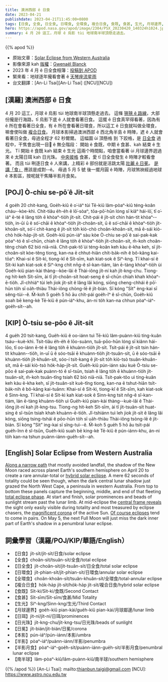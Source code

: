 ```yaml
---
title: 澳洲西部 ê 日食
date: 2023-04-21
publishdate: 2023-04-21T11:45:00+0800
tags: [日食, 全食, 日全食, 日環食, 全環食, 複合日食, 食既, 食甚, 生光, 月球邊界, 日珥, 日光珠, 日冕, 本影, 半影, 半影月食, 南半球]
hero: https://apod.nasa.gov/apod/image/2304/PSX_20230420_140324h1024.jpg
summary: 4 月 20 這工，月球 ê 烏影 tùi 地球南半球頂懸走過去。
---
```


{{% apod %}}

- 原始文章：[Solar Eclipse from Western Australia](https://apod.nasa.gov/apod/ap230421.html)
- 影像來源 kah [版權][copyright]：[Gwenaël Blanck](https://www.instagram.com/gwen.blanck/)
- 2023 年 4 月 ê 日全食相簿：[投稿到 APOD](https://www.facebook.com/media/set/?set=a.212225858172666&type=3)
- 緊來看：地球逐年攏看會著 ê [天琴座流星雨](https://earthsky.org/astronomy-essentials/everything-you-need-to-know-lyrid-meteor-shower/)
- 台文翻譯：[An-Li Tsai][An-Li Tsai] ([NCU][NCU])

## [漢羅] 澳洲西部 ê 日食
4 月 20 這工，月球 ê 烏影 tùi 地球南半球頂懸走過去。
這條 [狹狹 ê 路線][Along a narrow path]，大部份攏是行海路，tī 烏影下底 ê 人就會看著日食。
這擺 ê 日食真罕得看著，因為有 ê 所在會看著日全食，有 ê 所在會看著日環食，所以這工 ê 日食就叫做全環食，嘛會使叫做 [複合日食][hybrid solar eclipse]。
月球本影掃過澳洲西部 ê 西北角半島 ê 時陣，遮 ê 人就會看著日全食，毋過全程才 62 秒爾爾。
這幅圖 ùi 頂懸格 到 下跤格，是 [日全食][total eclipse phase] 過程中，干焦會出現一目𥍉 ê 無仝階段：
開始 ê 食既，中期 ê 食甚、kah 結束 ê 生光。
Tī 開始 ê 食既 kah 結束 ê 生光 這兩个時間點，咱會當看著 ùi 月球邊界迵過來 ê 太陽日珥 kah 日光珠。
[中央彼格][central frame reveals] 食甚，愛 tī 日全食發生 ê 時陣才較看會著。
而且 tùi 咧逐日食 ê 人來講，上精彩 ê 部份就是活跳太陽 [壯麗 ê 日冕][magnificent corona]。
[是講「食」][Of course eclipses] 應該是成對--ê。
毋過 5 月 5 號 後一擺月圓 ê 時陣，月球煞袂經過地球 ê 本影區，按呢就干焦賰半影月食矣。

## [POJ] Ò-chiu se-pō͘ ê Ji̍t-si̍t
4 goe̍h 20 chit-kang, Goe̍h-kiû ê o͘-iáⁿ tùi Tē-kiû lâm-pòaⁿ-kiû téng-koân cháu--kòe-khì.
Chit-tiâu e̍h-e̍h ê lō͘-sòaⁿ, tōa-pō͘-hūn lóng sī kiâⁿ hái-lō͘, tī o͘-iáⁿ ē-té ê lâng to̍h ē khòaⁿ-tio̍h ji̍t-si̍t.
Chit-pái ê ji̍t-si̍t chin hán-tit khòaⁿ--tio̍h, in-ūi ū ê só͘-chāi ē khòaⁿ-tio̍h ji̍t-choân-si̍t, ū ê só͘-chāi ē khòaⁿ-tio̍h ji̍t-khoân-si̍t, só͘-í chit-kang  ê ji̍t-si̍t to̍h kiò-chò choân-khoân-si̍t, mā ē-sái kiò-chò ho̍k-ha̍p-ji̍t-si̍t.
Goe̍h-kiû pún-iáⁿ sàu kòe Ò-chiu se-pō͘ ê sai-pak-kak pòaⁿ-tó ê sî-chūn, chiah ê lâng to̍h ē khòaⁿ-tio̍h ji̍t-choân-si̍t, m̄-koh choân-têng chiah 62 bió niā-niā.
Chit-pak-tô͘ ùi téng-koân keh kàu ē-kha keh, sī ji̍t-choân-si̍t kòe-têng tiong, kan-na ē chhut-hiān chi̍t-ba̍k-nih ê bô-kâng kai-tōaⁿ:
Khai-sí ê Si̍t-kì, tiong-kî ê Si̍t-sīm, kah kiat-sok ê Siⁿ-kng.
Tī khai-sí ê Si̍t-kì kah kiat-sok ê Siⁿ-kng chit nn̄g-ê sî-kan-tiám, lán ē-tàng khòaⁿ-tio̍h ùi Goe̍h-kiû pian-kài thàng--kòe-lâi ê Thài-iông ji̍t-ní kah ji̍t-kng-chu.
Tiong-ng hit-keh Si̍t-sīm, ài tī ji̍t-choân-si̍t hoat-seng ê sî-chūn chiah khah khòaⁿ-ē-tio̍h.
Jî-chhiáⁿ tùi leh jiok ji̍t-si̍t ê lâng lâi kóng, siōng cheng-chhái ê pō͘-hūn to̍h sī oa̍h-thiàu Thài-iông chòng-lē ê ji̍t-bián.
Sī kóng "Si̍t" èng-kai sī sêng-tùi--ê.
M̄-koh 5 goe̍h 5 hō āu chi̍t-pái goe̍h-îⁿ ê sî-chūn, Goe̍h-kiû soah bē keng-kè Tē-kiû ê pún-iáⁿ-khu, án-ni to̍h kan-na chhun pòaⁿ-iáⁿ-goe̍h-si̍t--ah.

## [KIP] Ò-tsiu se-pōo ê Ji̍t-si̍t
4 gue̍h 20 tsit-kang, Gue̍h-kiû ê oo-iánn tuì Tē-kiû lâm-puànn-kiû tíng-kuân tsáu--kuè-khì.
Tsit-tiâu e̍h-e̍h ê lōo-suànn, tuā-pōo-hūn lóng sī kiânn hái-lōo, tī oo-iánn ē-té ê lâng to̍h ē khuànn-tio̍h ji̍t-si̍t.
Tsit-pái ê ji̍t-si̍t tsin hán-tit khuànn--tio̍h, in-uī ū ê sóo-tsāi ē khuànn-tio̍h ji̍t-tsuân-si̍t, ū ê sóo-tsāi ē khuànn-tio̍h ji̍t-khuân-si̍t, sóo-í tsit-kang  ê ji̍t-si̍t to̍h kiò-tsò tsuân-khuân-si̍t, mā ē-sái kiò-tsò ho̍k-ha̍p-ji̍t-si̍t.
Gue̍h-kiû pún-iánn sàu kuè Ò-tsiu se-pōo ê sai-pak-kak puànn-tó ê sî-tsūn, tsiah ê lâng to̍h ē khuànn-tio̍h ji̍t-tsuân-si̍t, m̄-koh tsuân-tîng tsiah 62 bió niā-niā.
Tsit-pak-tôo uì tíng-kuân keh kàu ē-kha keh, sī ji̍t-tsuân-si̍t kuè-tîng tiong, kan-na ē tshut-hiān tsi̍t-ba̍k-nih ê bô-kâng kai-tuānn:
Khai-sí ê Si̍t-kì, tiong-kî ê Si̍t-sīm, kah kiat-sok ê Sinn-kng.
Tī khai-sí ê Si̍t-kì kah kiat-sok ê Sinn-kng tsit nn̄g-ê sî-kan-tiám, lán ē-tàng khuànn-tio̍h uì Gue̍h-kiû pian-kài thàng--kuè-lâi ê Thài-iông ji̍t-ní kah ji̍t-kng-tsu.
Tiong-ng hit-keh Si̍t-sīm, ài tī ji̍t-tsuân-si̍t huat-sing ê sî-tsūn tsiah khah khuànn-ē-tio̍h.
Jî-tshiánn tuì leh jiok ji̍t-si̍t ê lâng lâi kóng, siōng tsing-tshái ê pōo-hūn to̍h sī ua̍h-thiàu Thài-iông tsòng-lē ê ji̍t-bián.
Sī kóng "Si̍t" ìng-kai sī sîng-tuì--ê.
M̄-koh 5 gue̍h 5 hō āu tsi̍t-pái gue̍h-înn ê sî-tsūn, Gue̍h-kiû suah bē king-kè Tē-kiû ê pún-iánn-khu, án-ni to̍h kan-na tshun puànn-iánn-gue̍h-si̍t--ah.

## [English] Solar Eclipse from Western Australia
[Along a narrow path][Along a narrow path] that mostly avoided landfall, the shadow of the New Moon raced across planet Earth's southern hemisphere on April 20 to create a rare annular-total or [hybrid solar eclipse][hybrid solar eclipse].
A mere 62 seconds of totality could be seen though, when the dark central lunar shadow just grazed the North West Cape, a peninsula in western Australia.
From top to bottom these panels capture the beginning, middle, and end of that fleeting [total eclipse phase][total eclipse phase].
At start and finish, solar prominences and beads of sunlight stream past the lunar limb.
At mid-eclipse the [central frame reveals][central frame reveals] the sight only easily visible during totality and most treasured by eclipse chasers, the [magnificent corona][magnificent corona] of the active Sun.
[Of course eclipses][Of course eclipses] tend to come in pairs.
On May 5, the next Full Moon will just miss the dark inner part of Earth's shadow in a penumbral lunar eclipse.

## 詞彙學習（漢羅/POJ/KIP/華語/English）
- 【日食】ji̍t-si̍t/ji̍t-si̍t/日食/solar eclipse
- 【全食】choân-si̍t/tsuân-si̍t/全食/total eclipse
- 【日全食】ji̍t-choân-si̍t/ji̍t-tsuân-si̍t/日全食/total solar eclipse
- 【日環食】ji̍t-phian-si̍t/ji̍t-phian-si̍t/日環食/annular solar eclipse
- 【全環食】choân-khoân-si̍t/tsuân-khuân-si̍t/全環食/total-annular eclipse
- 【複合日食】ho̍k-ha̍p ji̍t-si̍t/ho̍k-ha̍p ji̍t-si̍t/複合日食/hybrid solar eclipse
- 【食既】Si̍t-kì/Si̍t-kì/食既/Second Contact
- 【食甚】Si̍t-sīm/Si̍t-sīm/食甚/Mid Totality
- 【生光】Siⁿ-kng/Sinn-kng/生光/Third Contact
- 【月球邊界】goe̍h-kiû pian-kài/gue̍h-kiû pian-kài/月球鄰邊/lunar limb
- 【日珥】ji̍t-ní/ji̍t-ní/日珥/prominences
- 【日光珠】ji̍t-kng-chu/ji̍t-kng-tsu/日光珠/beads of sunlight
- 【日冕】ji̍t-bián/ji̍t-bián/日冕/corona
- 【本影】pún-iáⁿ/pún-iánn/本影/umbra
- 【半影】pòaⁿ-iáⁿ/puànn-iánn/半影/penumbra
- 【半影月食】pòaⁿ-iáⁿ-goe̍h-si̍t/puànn-iánn-gue̍h-si̍t/半影月食/penumbral lunar eclipse
- 【南半球】lâm-pòaⁿ-kiû/lâm-puànn-kiû/南半球/southern hemisphere

{{% /apod %}}
[An-Li Tsai]: mailto:thianbun.taigi@gmail.com
[NCU]: https://www.astro.ncu.edu.tw

[copyright]: https://apod.nasa.gov/apod/fap/lib/about_apod.html#srapply
[License]: https://creativecommons.org/licenses/by/2.0/

[Along a narrow path]:https://earthsky.org/astronomy-essentials/hybrid-solar-eclipse-april-20-2023/
[hybrid solar eclipse]:https://apod.nasa.gov/apod/ap131103.html
[total eclipse phase]:https://eclipse.gsfc.nasa.gov/solar.html
[central frame reveals]:https://www.instagram.com/p/CrP79nCsfGi/
[magnificent corona]:https://apod.nasa.gov/apod/ap190701.html
[Of course eclipses]:https://apod.nasa.gov/apod/ap210612.html

